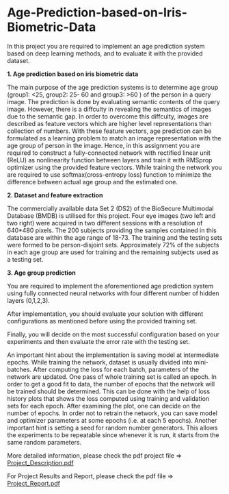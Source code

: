 # Age-Prediction-based-on-Iris-Biometric-Data
In this project you are required to implement an age prediction system based on deep learning methods, and to evaluate it with the provided dataset. 

**1. Age prediction based on iris biometric data**

The main purpose of the age prediction systems is to determine age group (group1: <25, group2: 25-
60 and group3: >60 ) of the person in a query image. The prediction is done by evaluating semantic 
contents of the query image. However, there is a diffculty in revealing the semantics of images due 
to the semantic gap. In order to overcome this diffculty, images are described as feature vectors 
which are higher level representations than collection of numbers. 
With these feature vectors, age prediction can be formulated as a learning problem to match an 
image representation with the age group of person in the image. Hence, in this assignment you are 
required to construct a fully-connected network with rectified linear unit (ReLU) as nonlinearity 
function between layers and train it with RMSprop optimizer using the provided feature vectors.
While training the network you are required to use softmax(cross-entropy loss) function to minimize 
the difference between actual age group and the estimated one.

**2. Dataset and feature extraction**

The commercially available data Set 2 (DS2) of the BioSecure Multimodal Database (BMDB) is utilised 
for this project. Four eye images (two left and two right) were acquired in two different sessions with a resolution of 640*480 pixels. The 200 subjects providing the samples contained in this database are within the age range of 18-73. The training and the testing sets were formed to be person-disjoint sets. Approximately 72% of the subjects in each age group are used for training and the remaining subjects used as a testing set.

**3. Age group prediction**

You are required to implement the aforementioned age prediction system using fully connected 
neural networks with four different number of hidden layers (0,1,2,3). 

After implementation, you should evaluate your solution with different configurations as mentioned before using the provided training set. 

Finally, you will decide on the most successful configuration based on your experiments and then 
evaluate the error rate with the testing set. 

An important hint about the implementation is saving model at intermediate epochs. While training 
the network, dataset is usually divided into mini-batches. After computing the loss for each batch, parameters of the network are updated. One pass of whole training set is called an epoch. In order to get a good fit to data, the number of epochs that the network will be trained should be determined. This can be done with the help of loss history plots that shows the loss computed using training and validation sets for each epoch. After examining the plot, one can decide on the number of epochs. In order not to retrain the network, you can save model and optimizer parameters at some epochs (i.e. at each 5 epochs). Another important hint is setting a seed for random number generators. This allows the experiments to be repeatable since whenever it is run, it starts from the same random parameters.

More detailed information, please check the pdf project file => [Project_Description.pdf](https://github.com/ilbey/Age-Prediction-based-on-Iris-Biometric-Data/files/9104799/Project_Description.pdf)

For Project Results and Report, please check the pdf file => [Project_Report.pdf](https://github.com/ilbey/Age-Prediction-based-on-Iris-Biometric-Data/files/9106444/Project_Report.pdf)
